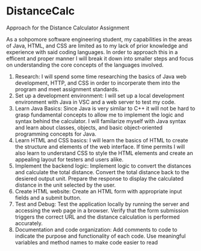 # DistanceCalc

Approach for the Distance Calculator Assignment

As a sohpomore software engineering student, my capabilities in the areas of Java, HTML, and CSS are limited as to my lack of prior knowledge and experience with said coding languages. In order to approach this in a efficent and proper manner I will break it down into smaller steps and focus on understanding the core concepts of the languages involved.

1. Research: I will spend some time researching the basics of Java web development, HTTP, and CSS in order to incorperate them into the program and meet assignment standards.
2. Set up a development environment: I will set up a local development environment with Java in VSC and a web server to test my code.
3. Learn Java Basics: Since Java is very similar to C++ it will not be hard to grasp fundamental concepts to allow me to implement the logic and syntax behind the calculator. I will familarize myself with Java syntax and learn about classes, objects, and basic object-oriented programming concepts for Java.
4. Learn HTML and CSS basics: I will learn the basics of HTML to create the structure and elements of the web interface. If time permits I will also learn to understand CSS to style the HTML elements and create an appealing layout for testers and users alike.
5. Implement the backend logic: Implement logic to convert the distances and calculate the total distance. Convert the total distance back to the desiered output unit. Prepare the response to display the calculated distance in the unit selected by the user.
6. Create HTML website: Create an HTML form with appropriate input fields and a submit button.
7. Test and Debug: Test the application locally by running the server and accessing the web page in a browser. Verify that the form submission triggers the correct URL and the distance calculation is performed accurately.
8. Documentation and code organization: Add comments to code to indicate the purpose and functionality of each code. Use meaningful variables and method names to make code easier to read

